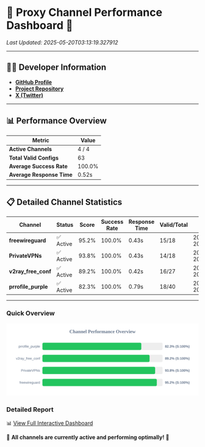 # 🌟 Proxy Channel Performance Dashboard 🌟

_Last Updated: 2025-05-20T03:13:19.327912_

---

## 👩‍💻 Developer Information

- **[GitHub Profile](https://github.com/4n0nymou3)**  
- **[Project Repository](https://github.com/4n0nymou3/multi-proxy-config-fetcher)**  
- **[X (Twitter)](https://x.com/4n0nymou3)**  

---

## 📊 Performance Overview

| Metric                | Value       |
|-----------------------|-------------|
| **Active Channels**   | 4 / 4       |
| **Total Valid Configs** | 63          |
| **Average Success Rate** | 100.0%      |
| **Average Response Time** | 0.52s       |

---

## 📋 Detailed Channel Statistics

| Channel          | Status     | Score  | Success Rate | Response Time | Valid/Total | Last Success               |
|------------------|------------|--------|--------------|---------------|-------------|----------------------------|
| **freewireguard**  | ✅ Active  | 95.2%  | 100.0% | 0.43s         | 15/18       | 2025-05-20T03:13:19.326432 |
| **PrivateVPNs**  | ✅ Active  | 93.8%  | 100.0% | 0.43s         | 14/18       | 2025-05-20T03:13:18.875092 |
| **v2ray_free_conf**  | ✅ Active  | 89.2%  | 100.0% | 0.42s         | 16/27       | 2025-05-20T03:13:18.412101 |
| **prrofile_purple**  | ✅ Active  | 82.3%  | 100.0% | 0.79s         | 18/40       | 2025-05-20T03:13:17.916342 |

---

### Quick Overview
<div align="center">
  <a href="https://raw.githubusercontent.com/nullluser/NullRepo/refs/heads/main/assets/channel_stats_chart.svg">
    <img src="https://raw.githubusercontent.com/nullluser/NullRepo/refs/heads/main/assets/channel_stats_chart.svg" alt="Source Performance Statistics" width="800">
  </a>
</div>

### Detailed Report
📊 [View Full Interactive Dashboard](https://htmlpreview.github.io/?https://github.com/nullluser/NullRepo/blob/main/assets/performance_report.html)

🎉 **All channels are currently active and performing optimally!** 🎉
